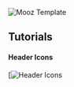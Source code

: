 ![Mooz Template](https://i.imgur.com/bVY5OIB.png)

## Tutorials


#### Header Icons
[![Header Icons](https://www.youtube.com/watch?v=bMq6g2Z34PQ)